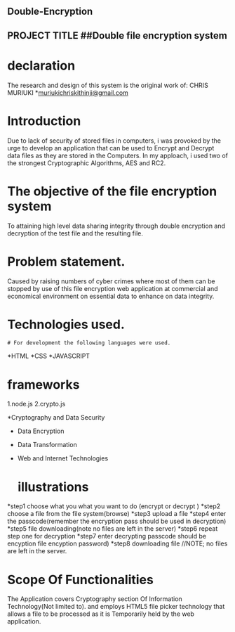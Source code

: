 ## Double-Encryption
## PROJECT TITLE ##Double file encryption system
# declaration
The research and design of this system is the original work of:
CHRIS MURIUKI *muriukichriskithinji@gmail.com

# Introduction
Due to lack of security of stored files in computers,  i was provoked by the urge to develop an application that can be used to Encrypt and Decrypt data files as they are stored in the Computers. In my apploach,  i used two of the strongest Cryptographic Algorithms, AES and RC2.

# The objective of the file encryption system 
 To attaining high level data sharing  integrity through double encryption and decryption of the test file and the resulting file.
# Problem statement.
Caused by raising numbers of cyber crimes where most of them can be stopped by use of this file encryption web application at commercial and economical environment on essential data to enhance on data integrity.
# Technologies used.
    # For development the following languages were used.
 *HTML
 *CSS
 *JAVASCRIPT
 # frameworks
  1.node.js
  2.crypto.js

*Cryptography and Data Security
* Data Encryption
* Data Transformation
* Web and Internet Technologies

    # illustrations
 *step1 choose what you what you want to do   (encrypt or decrypt )
 *step2 choose a file from the file system(browse) 
 *step3 upload a file
 *step4 enter the passcode(remember the encryption pass should be used in decryption) 
 *step5 file downloading(note no files are left in the server)
 *step6 repeat step one for decryption
 *step7 enter decrypting passcode should be encyption file encyption password)
 *step8 downloading file
//NOTE; no files are left in the server.
        
  # Scope Of Functionalities
The Application covers Cryptography section Of Information Technology(Not limited to). and employs HTML5 file picker technology that allows a file to be processed as it is Temporarily held by the web application.
